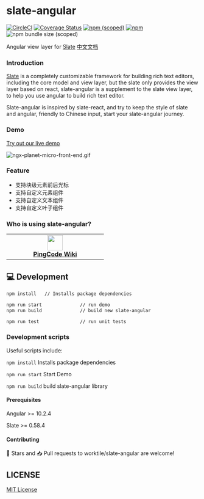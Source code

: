 # slate-angular

[![CircleCI](https://circleci.com/gh/worktile/slate-angular.svg?style=shield)](https://circleci.com/gh/worktile/slate-angular)
[![Coverage Status][coveralls-image]][coveralls-url]
[![npm (scoped)](https://img.shields.io/npm/v/slate-angular?style=flat)](https://www.npmjs.com/package/slate-angular)
[![npm](https://img.shields.io/npm/dm/slate-angular)](https://www.npmjs.com/package/slate-angular)
![npm bundle size (scoped)](https://img.shields.io/bundlephobia/min/slate-angular)

[coveralls-image]: https://coveralls.io/repos/github/worktile/slate-angular/badge.svg?branch=master
[coveralls-url]: https://coveralls.io/github/worktile/slate-angular

Angular view layer for [Slate](https://github.com/ianstormtaylor/slate)
[中文文档](https://github.com/worktile/slate-angular/blob/master/README.zh-CN.md)

### Introduction

[Slate](https://github.com/ianstormtaylor/slate) is a completely customizable framework for building rich text editors, including the core model and view layer, but the slate only provides the view layer based on react, slate-angular is a supplement to the slate view layer, to help you use angular to build rich text editor.

Slate-angular is inspired by slate-react, and try to keep the style of slate and angular, friendly to Chinese input, start your slate-angular journey.

### Demo

[Try out our live demo](http://planet.ngnice.com)

![ngx-planet-micro-front-end.gif](https://cdn.pingcode.com/open-sources/ngx-planet/ngx-planet-micro-front-end.gif)

### Feature

- 支持块级元素前后光标
- 支持自定义元素组件
- 支持自定义文本组件
- 支持自定义叶子组件


### Who is using slate-angular?

<table>
  <tr>
    <td width="240" align="center">
      <a target="_blank" href="https://pingcode.com/product/wiki?utm_source=github-slate-angular">
        <img src="https://cdn.pingcode.com/static/pc-charm/assets/images/logo.png?v=2.40.0" height="40"/>
        <br />
        <strong>PingCode Wiki</strong>
      </a>
    </td>
  </tr>
</table>

## 💻 Development

```bash
npm install   // Installs package dependencies
```

```bash
npm run start              // run demo
npm run build              // build new slate-angular

npm run test               // run unit tests
```
### Development scripts

Useful scripts include:

`npm install` Installs package dependencies

`​npm run start` Start Demo

`npm run build` build slate-angular library

#### Prerequisites

Angular >= 10.2.4

Slate >= 0.58.4

#### Contributing

🌟 Stars and 📥 Pull requests to worktile/slate-angular are welcome! 

## LICENSE

[MIT License](https://github.com/worktile/slate-angular/blob/master/LICENSE)
